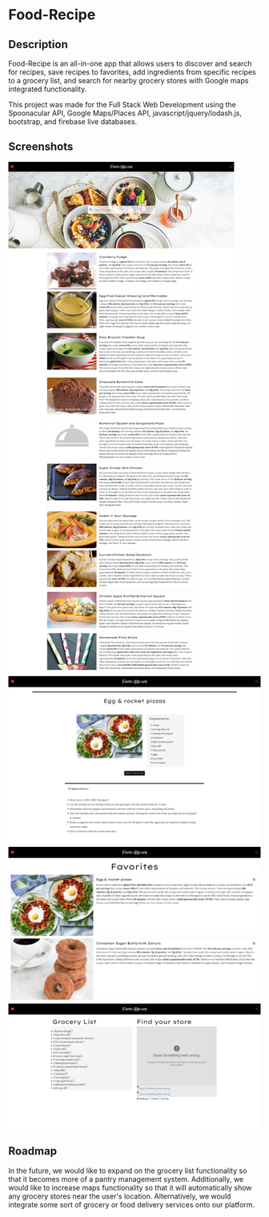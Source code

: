 # Food-Recipe

## Description

Food-Recipe is an all-in-one app that allows users to discover and search for recipes, save recipes to favorites, add ingredients from specific recipes to a grocery list, and search for nearby grocery stores with Google maps integrated functionality.

This project was made for the Full Stack Web Development using the Spoonacular API, Google Maps/Places API, javascript/jquery/lodash.js, bootstrap, and firebase live databases.

## Screenshots

![LandingPage_ReadMe](https://github.com/edivya/Food-Recipe/blob/master/assets/images/Food-Recipe-Landingpage.jpg)
![RecipePage_ReadMe](https://github.com/edivya/Food-Recipe/blob/master/assets/images/Food-Recipe-Recipepage.png)
![FavoritesPage_ReadMe](https://github.com/edivya/Food-Recipe/blob/master/assets/images/Food-Recipe-%20Favorites.png)
![ListPage_ReadMe](https://github.com/edivya/Food-Recipe/blob/master/assets/images/Food-Recipe-List.png)

## Roadmap

In the future, we would like to expand on the grocery list functionality so that it becomes more of a pantry management system. Additionally, we would like to increase maps functionality so that it will automatically show any grocery stores near the user's location. Alternatively, we would integrate some sort of grocery or food delivery services onto our platform.
